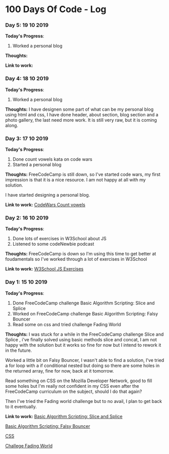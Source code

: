 # 100 Days Of Code - Log

### Day 5: 19 10 2019

**Today's Progress**: 
1. Worked a personal blog

**Thoughts:** 


**Link to work:** 


### Day 4: 18 10 2019

**Today's Progress**: 
1. Worked a personal blog

**Thoughts:** 
I have designen some part of what can be my personal blog using html and css, I have done header, about section, blog section and a photo gallery, the last need more work.
It is still very raw, but it is coming along.

### Day 3: 17 10 2019

**Today's Progress**: 
1. Done count vowels kata on code wars
2. Started a personal blog

**Thoughts:** 
FreeCodeCamp is still down, so I've started code wars, my first impression is that it is a nice resource. I am not happy at all with my solution.

I have started designing a personal blog.

**Link to work:** 
[CodeWars Count vowels](https://www.codewars.com/kata/54ff3102c1bad923760001f3)

### Day 2: 16 10 2019

**Today's Progress**: 
1. Done lots of exercises in W3School about JS
2. Listened to some codeNewbie podcast 

**Thoughts:** 
FreeCodeCamp is down so I'm using this time to get better at foudamentals so I've worked through a lot of exercises in W3School

**Link to work:** 
[W3School JS Exercises](https://www.w3schools.com/js/js_exercises.asp)

### Day 1: 15 10 2019

**Today's Progress**: 
1. Done FreeCodeCamp challenge Basic Algorithm Scripting: Slice and Splice 
2. Worked on FreeCodeCamp challenge Basic Algorithm Scripting: Falsy Bouncer
3. Read some on css and tried challenge Fading World

**Thoughts:** I was stuck for a while in the FreeCodeCamp challenge Slice and Splice , i've finally solved using basic methods slice and concat, I am not happy with the solution but it works so fine for now but I intend to rework it in the future.

Worked a little bit on Falsy Bouncer, I wasn't able to find a solution, I've tried a for loop with a if conditional nested but doing so there are some holes in the returned array, fine for now, back at it tomorrow.

Read something on CSS on the Mozilla Developer Network, good to fill some holes but I'm really not confident in my CSS even after the FreeCodeCamp curriculum on the subject, should I do that again?

Then I've tried the Fading world challenge but to no avail, I plan to get back to it eventually.


**Link to work:** [Basic Algorithm Scripting: Slice and Splice ](https://learn.freecodecamp.org/javascript-algorithms-and-data-[structures/basic-algorithm-scripting/slice-and-splice)

[Basic Algorithm Scripting: Falsy Bouncer](https://learn.freecodecamp.org/javascript-algorithms-and-data-structures/basic-algorithm-scripting/falsy-bouncer/)

[CSS](https://developer.mozilla.org/en-US/docs/Learn/CSS/First_steps)

[Challege Fading World](https://css-challenges.com/fading-world/)



